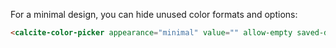 For a minimal design, you can hide unused color formats and options:

```html
<calcite-color-picker appearance="minimal" value="" allow-empty saved-disabled channels-disabled></calcite-color-picker>
```
